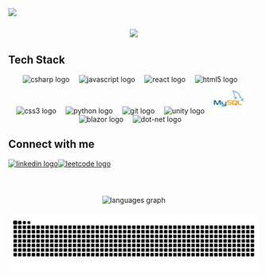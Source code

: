 <div align="left">
  <img src="https://visitor-badge.laobi.icu/badge?page_id=marcusk00.marcusk00.visitor-badge"  />
</div>
<div align="center"><h3 align="center"><img src="https://readme-typing-svg.demolab.com/?font=Fira+Code&weight=600&size=24&pause=1000&color=FFA07A&center=true&vCenter=true&width=435&multiline=true&lines=Welcome,%20I%27m%20Marcus!;"/></h3>

</div>

<div align="center">
  <h2 align="left">Tech Stack</h2>
  <img src="https://cdn.jsdelivr.net/gh/devicons/devicon/icons/csharp/csharp-original.svg" height="60" alt="csharp logo"  />
  <img width="11" />
  <img src="https://cdn.jsdelivr.net/gh/devicons/devicon/icons/javascript/javascript-original.svg" height="60" alt="javascript logo"  />
  <img width="11" />
  <img src="https://cdn.jsdelivr.net/gh/devicons/devicon/icons/react/react-original.svg" height="60" alt="react logo"  />
  <img width="11" />
  <img src="https://cdn.jsdelivr.net/gh/devicons/devicon/icons/html5/html5-original.svg" height="60" alt="html5 logo"  />
  <img width="11" />
  <img src="https://cdn.jsdelivr.net/gh/devicons/devicon/icons/css3/css3-original.svg" height="60" alt="css3 logo"  />
  <img width="11" />
  <img src="https://cdn.jsdelivr.net/gh/devicons/devicon/icons/python/python-original.svg" height="60" alt="python logo"  />
  <img width="11" />
  <img src="https://cdn.jsdelivr.net/gh/devicons/devicon/icons/git/git-original.svg" height="60" alt="git logo"  />
  <img width="11" />
  <img src="https://www.vectorlogo.zone/logos/unity3d/unity3d-icon.svg" height="60" alt="unity logo"  />
  <img width="11" />
  <img src="https://raw.githubusercontent.com/devicons/devicon/master/icons/mysql/mysql-original-wordmark.svg" height="60" alt="sql logo"  />
  <img width="11" />
  <img src="https://cdn.jsdelivr.net/gh/devicons/devicon/icons/blazor/blazor-original.svg" height="60" alt="blazor logo"  />
  <img width="11" />
  <img src="https://cdn.jsdelivr.net/gh/devicons/devicon/icons/dot-net/dot-net-plain.svg" height="60" alt="dot-net logo"  />
  <img width="11" />
</div>
  <h2>Connect with me</h2>

<div align="left">
  <a href="https://www.linkedin.com/in/marcus-kristensen-620372162/" target="_blank"><img src="https://img.shields.io/static/v1?message=LinkedIn&logo=linkedin&label=&color=0077B5&logoColor=white&labelColor=&style=for-the-badge" height="25" alt="linkedin logo"/></a><a href="https://leetcode.com/u/MarcusK00/" target="_blank"><img src="https://img.shields.io/static/v1?message=Leetcode&logo=Leetcode&label=&color=f89f1b&logoColor=white&labelColor=&style=for-the-badge" height="25" alt="leetcode logo"/></a>
</div>



<br clear="both">

<p align="left"></p>

###

<br clear="both">

<div align="center">
  <img src="https://github-readme-stats.vercel.app/api/top-langs?username=marcusk00&locale=en&hide_title=true&layout=compact&card_width=320&langs_count=5&theme=dracula&hide_border=true&order=2" height="150" alt="languages graph"  />
</div>

###

###

<picture>
  <source media="(prefers-color-scheme: dark)" srcset="https://raw.githubusercontent.com/murtazanoori/murtazanoori/output/pacman-contribution-graph-dark.svg">
  <source media="(prefers-color-scheme: light)" srcset="https://raw.githubusercontent.com/murtazanoori/murtazanoori/output/pacman-contribution-graph.svg">
  <img alt="Pac-Man contribution graph" src="https://raw.githubusercontent.com/murtazanoori/murtazanoori/output/pacman-contribution-graph.svg">
</picture>



###
